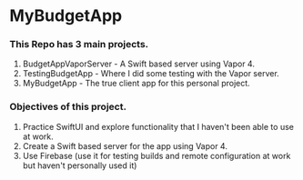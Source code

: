 # MyBudgetApp

### This Repo has 3 main projects.
1. BudgetAppVaporServer - A Swift based server using Vapor 4.
2. TestingBudgetApp - Where I did some testing with the Vapor server.
3. MyBudgetApp - The true client app for this personal project.

### Objectives of this project.
1. Practice SwiftUI and explore functionality that I haven't been able to use at work.
2. Create a Swift based server for the app using Vapor 4.
3. Use Firebase (use it for testing builds and remote configuration at work but haven't personally used it)
